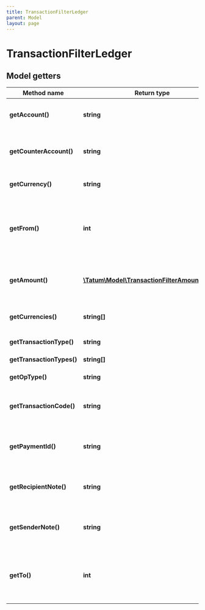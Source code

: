 ```yaml
---
title: TransactionFilterLedger
parent: Model
layout: page
---
```


# TransactionFilterLedger

## Model getters

Method name | Return type | Description | Notes
------------ | ------------- | ------------- | -------------
**getAccount()** | **string** | Source account - source of transaction(s). | ex.: `5e6be8e9e6aa436299950c41` [optional]
**getCounterAccount()** | **string** | Counter account - transaction(s) destination account. | ex.: `5e6be8e9e6aa436299950c41` [optional]
**getCurrency()** | **string** | Currency of the transactions. | ex.: `BTC` [optional]
**getFrom()** | **int** | Starting date to search for transactions from in UTC millis. If not present, search all history. | ex.: `1571833231000` [optional]
**getAmount()** | [**\Tatum\Model\TransactionFilterAmountInner[]**](../TransactionFilterAmountInner) | Amount of the transaction. AND is used between filter options. | ex.: `null` [optional]
**getCurrencies()** | **string[]** | List of currencies of the transactions. | ex.: `null` [optional]
**getTransactionType()** | **string** | Type of payment | ex.: `null` [optional]
**getTransactionTypes()** | **string[]** | Types of payment | ex.: `null` [optional]
**getOpType()** | **string** | Type of operation. | ex.: `PAYMENT` [optional]
**getTransactionCode()** | **string** | For bookkeeping to distinct transaction purpose. | ex.: `1_01_EXTERNAL_CODE` [optional]
**getPaymentId()** | **string** | Payment ID defined in payment order by sender. | ex.: `65426` [optional]
**getRecipientNote()** | **string** | Recipient note defined in payment order by sender. | ex.: `65426` [optional]
**getSenderNote()** | **string** | Sender note defined in payment order by sender. | ex.: `65426` [optional]
**getTo()** | **int** | Date until to search for transactions in UTC millis. If not present, search up till now. | ex.: `1571833231000` [optional]

